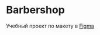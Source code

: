 # Barbershop

Учебный проект по макету в [Figma](https://www.figma.com/file/fDZmhKaG2UoWWcWDWgxEYS/HTML-1-%2F-%D0%91%D0%B0%D1%80%D0%B1%D0%B5%D1%80%D1%88%D0%BE%D0%BF-%E2%AD%90%EF%B8%8F?node-id=0%3A202)

